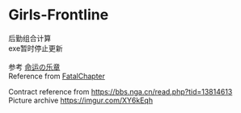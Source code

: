 # Girls-Frontline
后勤组合计算<br>
exe暂时停止更新<br><br>
参考 [命运の乐章](https://github.com/hycdes/GFTool)<br>
Reference from [FatalChapter](https://github.com/hycdes/GFTool)<br>

Contract reference from https://bbs.nga.cn/read.php?tid=13814613<br>
Picture archive https://imgur.com/XY6kEqh

